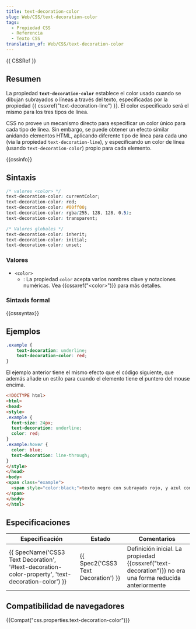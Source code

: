 ```yaml
---
title: text-decoration-color
slug: Web/CSS/text-decoration-color
tags:
  - Propiedad CSS
  - Referencia
  - Texto CSS
translation_of: Web/CSS/text-decoration-color
---
```

{{ CSSRef }}

## Resumen

La propiedad **`text-decoration-color`** establece el color usado cuando se dibujan subrayados o líneas a través del texto, especificadas por la propiedad {{ cssxref("text-decoration-line") }}. El color especificado será el mismo para los tres tipos de línea.

CSS no provee un mecanismo directo para especificar un color único para cada tipo de línea. Sin embargo, se puede obtener un efecto similar anidando elementos HTML, aplicando diferente tipo de línea para cada uno (via la propiedad `text-decoration-line`), y especificando un color de línea (usando `text-decoration-color`) propio para cada elemento.

{{cssinfo}}

## Sintaxis

```css
/* valores <color> */
text-decoration-color: currentColor;
text-decoration-color: red;
text-decoration-color: #00ff00;
text-decoration-color: rgba(255, 128, 128, 0.5);
text-decoration-color: transparent;

/* Valores globales */
text-decoration-color: inherit;
text-decoration-color: initial;
text-decoration-color: unset;
```

### Valores

- `<color>`
  - : La propiedad `color` acepta varlos nombres clave y notaciones numéricas. Vea {{cssxref("&lt;color&gt;")}} para más detalles.

### Sintaxis formal

{{csssyntax}}

## Ejemplos

```css
.example {
    text-decoration: underline;
    text-decoration-color: red;
}
```

El ejemplo anterior tiene el mismo efecto que el código siguiente, que además añade un estilo para cuando el elemento tiene el puntero del mouse encima.

```html
<!DOCTYPE html>
<html>
<head>
<style>
.example {
  font-size: 24px;
  text-decoration: underline;
  color: red;
}
.example:hover {
  color: blue;
  text-decoration: line-through;
}
</style>
</head>
<body>
<span class="example">
  <span style="color:black;">texto negro con subrayado rojo, y azul con el cursor encima</span>
</span>
</body>
</html>
```

## Especificaciones

| Especificación                                                                                                                       | Estado                                           | Comentarios                                                                                                       |
| ------------------------------------------------------------------------------------------------------------------------------------ | ------------------------------------------------ | ----------------------------------------------------------------------------------------------------------------- |
| {{ SpecName('CSS3 Text Decoration', '#text-decoration-color-property', 'text-decoration-color') }} | {{ Spec2('CSS3 Text Decoration') }} | Definición inicial. La propiedad {{cssxref("text-decoration")}} no era una forma reducida anteriormente |

## Compatibilidad de navegadores

{{Compat("css.properties.text-decoration-color")}}
